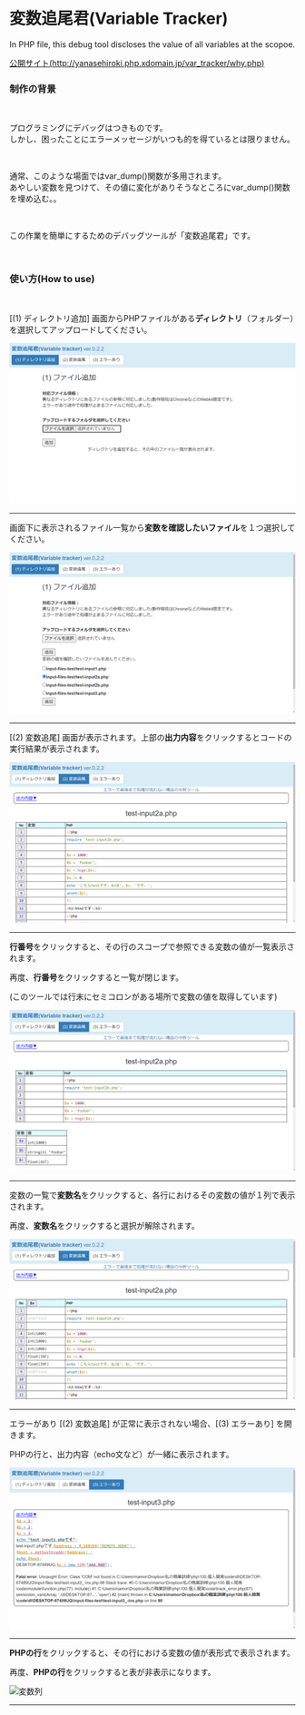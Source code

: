 # 変数追尾君(Variable Tracker)
 In PHP file, this debug tool discloses the value of all variables at the scopoe.
 
[公開サイト(http://yanasehiroki.php.xdomain.jp/var_tracker/why.php)](http://yanasehiroki.php.xdomain.jp/var_tracker/why.php)

<h3>制作の背景</h3><br>

<p>プログラミングにデバッグはつきものです。<br>
しかし、困ったことにエラーメッセージがいつも的を得ているとは限りません。</p><br>
<p>通常、このような場面ではvar_dump()関数が多用されます。<br>
あやしい変数を見つけて、その値に変化がありそうなところにvar_dump()関数を埋め込む。。</p><br>
<p>この作業を簡単にするためのデバッグツールが「変数追尾君」です。</p><br>

<h3>使い方(How to use)</h3><br>
<p>[(1) ディレクトリ追加] 画面からPHPファイルがある<b>ディレクトリ</b>（フォルダー）を選択してアップロードしてください。</p>
<img src="img/input.png" alt="ファイル追加"><hr>

<p>画面下に表示されるファイル一覧から<b>変数を確認したいファイル</b>を１つ選択してください。</p>
<img src="img/select.png" alt="ファイル追加"><hr>

<p>[(2) 変数追尾] 画面が表示されます。上部の<b>出力内容</b>をクリックするとコードの実行結果が表示されます。</p>
<img src="img/track.png" alt="変数追尾"><hr>

<p><b>行番号</b>をクリックすると、その行のスコープで参照できる変数の値が一覧表示されます。</p>
<p>再度、<b>行番号</b>をクリックすると一覧が閉じます。</p>
<p>(このツールでは行末にセミコロンがある場所で変数の値を取得しています)</p>
<img src="img/track-break.png" alt="ブレイクボタン"><hr>

<p>変数の一覧で<b>変数名</b>をクリックすると、各行におけるその変数の値が１列で表示されます。</p>
<p>再度、<b>変数名</b>をクリックすると選択が解除されます。</p>
<img src="img/track-column.png" alt="変数列"><hr>

<p>エラーがあり [(2) 変数追尾] が正常に表示されない場合、[(3) エラーあり] を開きます。</p>
<p>PHPの行と、出力内容（echo文など）が一緒に表示されます。</p>
<img src="img/error.png" alt="変数列"><hr>

<p><b>PHPの行</b>をクリックすると、その行における変数の値が表形式で表示されます。</p>
<p>再度、<b>PHPの行</b>をクリックすると表が非表示になります。</p>
<img src="img/error-berak.png" alt="変数列"><hr>
